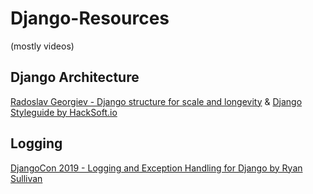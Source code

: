 # Django-Resources
(mostly videos)

## Django Architecture
[Radoslav Georgiev - Django structure for scale and longevity](https://www.youtube.com/watch?v=yG3ZdxBb1oo) & [Django Styleguide by HackSoft.io](https://github.com/HackSoftware/Django-Styleguide)

## Logging
[DjangoCon 2019 - Logging and Exception Handling for Django by Ryan Sullivan](https://www.youtube.com/watch?v=ziegOuE7M4A)
